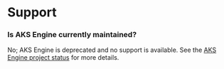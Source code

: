 # Support

### Is AKS Engine currently maintained?

No; AKS Engine is deprecated and no support is available. See the [AKS Engine project status][project-status] for more details.

[project-status]: https://github.com/Azure/aks-engine/#project-status
